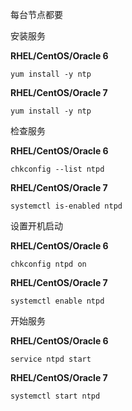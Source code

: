 每台节点都要

安装服务

**RHEL/CentOS/Oracle 6**

```
yum install -y ntp
```

**RHEL/CentOS/Oracle 7**

```
yum install -y ntp
```

检查服务

**RHEL/CentOS/Oracle 6**

```
chkconfig --list ntpd
```

**RHEL/CentOS/Oracle 7**

```
systemctl is-enabled ntpd
```

设置开机启动

**RHEL/CentOS/Oracle 6**

```
chkconfig ntpd on
```

**RHEL/CentOS/Oracle 7**

```
systemctl enable ntpd
```

开始服务

**RHEL/CentOS/Oracle 6**

```
service ntpd start
```

**RHEL/CentOS/Oracle 7**

```
systemctl start ntpd
```



